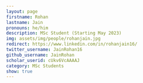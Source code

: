 ```yaml
---
layout: page
firstname: Rohan
lastname: Jain
pronouns: he/him
description: MSc Student (Starting May 2023)
img: assets/img/people/rohanjain.jpg
redirect: https://www.linkedin.com/in/rohanjain16/
twitter_username: JainRohan16
github_username: JainRohan
scholar_userid: cUkv6VcAAAAJ
category: MSc Students
show: true
---
```

